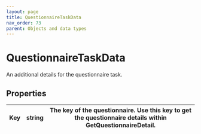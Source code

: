```yaml
---
layout: page
title: QuestionnaireTaskData
nav_order: 73
parent: Objects and data types
---
```


# QuestionnaireTaskDataAn additional details for the questionnaire task.## Properties| Key | string | The key of the questionnaire. Use this key to get the questionnaire details within GetQuestionnaireDetail. || --- | --- | --- |